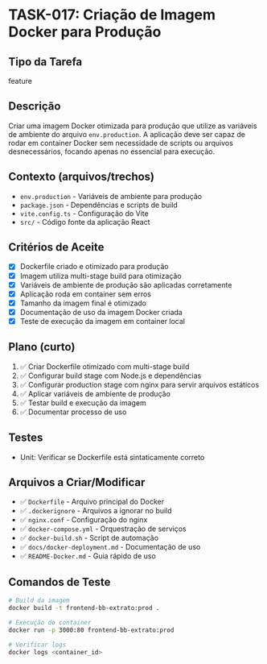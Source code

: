 # TASK-017: Criação de Imagem Docker para Produção

## Tipo da Tarefa
feature

## Descrição
Criar uma imagem Docker otimizada para produção que utilize as variáveis de ambiente do arquivo `env.production`. A aplicação deve ser capaz de rodar em container Docker sem necessidade de scripts ou arquivos desnecessários, focando apenas no essencial para execução.

## Contexto (arquivos/trechos)
- `env.production` - Variáveis de ambiente para produção
- `package.json` - Dependências e scripts de build
- `vite.config.ts` - Configuração do Vite
- `src/` - Código fonte da aplicação React

## Critérios de Aceite
- [x] Dockerfile criado e otimizado para produção
- [x] Imagem utiliza multi-stage build para otimização
- [x] Variáveis de ambiente de produção são aplicadas corretamente
- [x] Aplicação roda em container sem erros
- [x] Tamanho da imagem final é otimizado
- [x] Documentação de uso da imagem Docker criada
- [x] Teste de execução da imagem em container local

## Plano (curto)
1) ✅ Criar Dockerfile otimizado com multi-stage build
2) ✅ Configurar build stage com Node.js e dependências
3) ✅ Configurar production stage com nginx para servir arquivos estáticos
4) ✅ Aplicar variáveis de ambiente de produção
5) ✅ Testar build e execução da imagem
6) ✅ Documentar processo de uso

## Testes
- Unit: Verificar se Dockerfile está sintaticamente correto

## Arquivos a Criar/Modificar
- ✅ `Dockerfile` - Arquivo principal do Docker
- ✅ `.dockerignore` - Arquivos a ignorar no build
- ✅ `nginx.conf` - Configuração do nginx
- ✅ `docker-compose.yml` - Orquestração de serviços
- ✅ `docker-build.sh` - Script de automação
- ✅ `docs/docker-deployment.md` - Documentação de uso
- ✅ `README-Docker.md` - Guia rápido de uso

## Comandos de Teste
```bash
# Build da imagem
docker build -t frontend-bb-extrato:prod .

# Execução do container
docker run -p 3000:80 frontend-bb-extrato:prod

# Verificar logs
docker logs <container_id>
```
